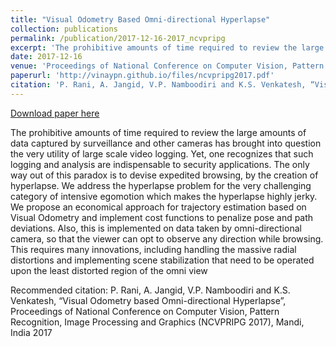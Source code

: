 ```yaml
---
title: "Visual Odometry Based Omni-directional Hyperlapse"
collection: publications
permalink: /publication/2017-12-16-2017_ncvpripg
excerpt: 'The prohibitive amounts of time required to review the large amounts of data captured by surveillance and other cameras has brought into question the very utility of large scale video logging. Yet, one recognizes that such logging and analysis are indispensable to security applications. The only way out of this paradox is to devise expedited browsing, by the creation of hyperlapse. We address the hyperlapse problem for the very challenging category of intensive egomotion which makes the hyperlapse highly jerky. We propose an economical approach for trajectory estimation based on Visual Odometry and implement cost functions to penalize pose and path deviations. Also, this is implemented on data taken by omni-directional camera, so that the viewer can opt to observe any direction while browsing. This requires many innovations, including handling the massive radial distortions and implementing scene stabilization that need to be operated upon the least distorted region of the omni view'
date: 2017-12-16
venue: 'Proceedings of National Conference on Computer Vision, Pattern Recognition, Image Processing and Graphics (NCVPRIPG 2017),'
paperurl: 'http://vinaypn.github.io/files/ncvpripg2017.pdf'
citation: 'P. Rani, A. Jangid, V.P. Namboodiri and K.S. Venkatesh, “Visual Odometry based Omni-directional Hyperlapse”, Proceedings of National Conference on Computer Vision, Pattern Recognition, Image Processing and Graphics (NCVPRIPG 2017), Mandi, India 2017'
---
```


<a href='http://vinaypn.github.io/files/ncvpripg2017.pdf'>Download paper here</a>

The prohibitive amounts of time required to review the large amounts of data captured by surveillance and other cameras has brought into question the very utility of large scale video logging. Yet, one recognizes that such logging and analysis are indispensable to security applications. The only way out of this paradox is to devise expedited browsing, by the creation of hyperlapse. We address the hyperlapse problem for the very challenging category of intensive egomotion which makes the hyperlapse highly jerky. We propose an economical approach for trajectory estimation based on Visual Odometry and implement cost functions to penalize pose and path deviations. Also, this is implemented on data taken by omni-directional camera, so that the viewer can opt to observe any direction while browsing. This requires many innovations, including handling the massive radial distortions and implementing scene stabilization that need to be operated upon the least distorted region of the omni view

Recommended citation: P. Rani, A. Jangid, V.P. Namboodiri and K.S. Venkatesh, “Visual Odometry based Omni-directional Hyperlapse”, Proceedings of National Conference on Computer Vision, Pattern Recognition, Image Processing and Graphics (NCVPRIPG 2017), Mandi, India 2017